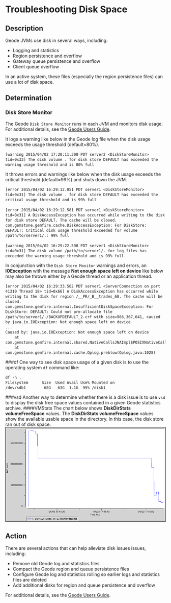 # Troubleshooting Disk Space
## Description
Geode JVMs use disk in several ways, including:

* Logging and statistics
* Region persistence and overflow
* Gateway queue persistence and overflow
* Client queue overflow

In an active system, these files (especially the region persistence files) can use a lot of disk space.
## Determination
### Disk Store Monitor
The Geode `Disk Store Monitor` runs in each JVM and monitors disk usage. For additional details, see the <a href="http://geode-docs.cfapps.io/docs/about_users_guide.html" target="_blank">Geode Users Guide</a>.

It logs a warning like below in the Geode log file when the disk usage exceeds the usage threshold (default=80%).

	[warning 2015/04/02 17:20:11.300 PDT server2 <DiskStoreMonitor> tid=0x33] The disk volume . for disk store DEFAULT has exceeded the warning usage threshold and is 80% full

It throws errors and warnings like below when the disk usage exceeds the critical threshold (default=99%) and shuts down the JVM.

	[error 2015/04/02 16:29:12.051 PDT server1 <DiskStoreMonitor> tid=0x31] The disk volume . for disk store DEFAULT has exceeded the critical usage threshold and is 99% full
	
	[error 2015/04/02 16:29:12.581 PDT server1 <DiskStoreMonitor> tid=0x31] A DiskAccessException has occurred while writing to the disk for disk store DEFAULT. The cache will be closed.
	com.gemstone.gemfire.cache.DiskAccessException: For DiskStore: DEFAULT: Critical disk usage threshold exceeded for volume /path/to/server1/.: 99% full
	
	[warning 2015/04/02 16:29:22.590 PDT server1 <DiskStoreMonitor> tid=0x31] The disk volume /path/to/server1/. for log files has exceeded the warning usage threshold and is 99% full.

In conjunction with the `Disk Store Monitor` warnings and errors, an **IOException** with the message **Not enough space left on device** like below may also be thrown either by a Geode thread or an application thread.

	[error 2015/04/02 16:29:33.502 PDT server1 <ServerConnection on port 41310 Thread 18> tid=0x66] A DiskAccessException has occurred while writing to the disk for region /__PR/_B__trades_68. The cache will be closed.
	com.gemstone.gemfire.internal.InsufficientDiskSpaceException: For DiskStore: DEFAULT: Could not pre-allocate file /path/to/server1/./BACKUPDEFAULT_2.crf with size=966,367,641, caused by java.io.IOException: Not enough space left on device
	...
	Caused by: java.io.IOException: Not enough space left on device
		at com.gemstone.gemfire.internal.shared.NativeCallsJNAImpl$POSIXNativeCalls.preBlow(NativeCallsJNAImpl.java:336)
		at com.gemstone.gemfire.internal.cache.Oplog.preblow(Oplog.java:1028)
###df
One way to see disk space usage of a given disk is to use the operating system `df` command like:

	df -h .
	Filesystem      Size  Used Avail Use% Mounted on
	/dev/sdb1        68G   63G  1.1G  99% /disk1
###vsd
Another way to determine whether there is a disk issue is to use `vsd` to display the disk free space values contained in a given Geode statistics archive.
####VMStats
The chart below shows **DiskDirStats volumeFreeSpace** values. The **DiskDirStats volumeFreeSpace** values show the available usable space in the directory.
 In this case, the disk store ran out of disk space.
![DiskDirStats](images/troubleshooting_disk_space_image001.gif)
## Action
There are several actions that can help alleviate disk issues issues, including:

* Remove old Geode log and statistics files
* Compact the Geode region and queue persistence files
* Configure Geode log and statistics rolling so earlier logs and statistics files are deleted
* Add additional disks for region and queue persistence and overflow

For additional details, see the <a href="http://geode-docs.cfapps.io/docs/about_users_guide.html" target="_blank">Geode Users Guide</a>.
